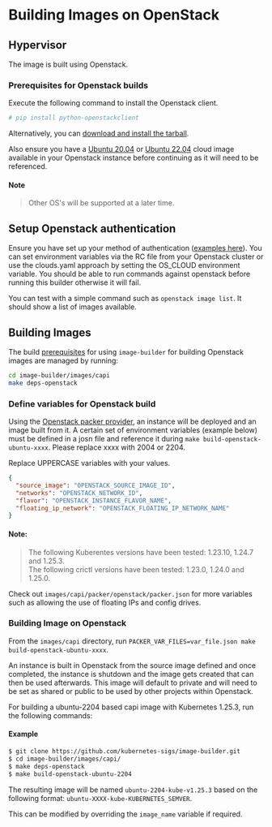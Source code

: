 # Building Images on OpenStack

## Hypervisor

The image is built using Openstack.

### Prerequisites for Openstack builds

Execute the following command to install the Openstack client.
```bash
# pip install python-openstackclient
```
Alternatively, you can [download and install the tarball](https://docs.openstack.org/python-openstackclient/latest/#getting-started).


Also ensure you have a [Ubuntu 20.04](https://cloud-images.ubuntu.com/focal/current/) or [Ubuntu 22.04](https://cloud-images.ubuntu.com/jammy/current/) cloud image available in your Openstack instance before continuing as it will need to be referenced.

#### Note
> Other OS's will be supported at a later time.

## Setup Openstack authentication
Ensure you have set up your method of authentication ([examples here](https://docs.openstack.org/python-openstackclient/zed/cli/authentication.html)).
You can set environment variables via the RC file from your Openstack cluster or use the clouds.yaml approach by setting the OS_CLOUD environment variable.
You should be able to run commands against openstack before running this builder otherwise it will fail.

You can test with a simple command such as `openstack image list`. It should show a list of images available.


## Building Images

The build [prerequisites](../capi.md#prerequisites) for using `image-builder` for
building Openstack images are managed by running:

```bash
cd image-builder/images/capi
make deps-openstack
```


### Define variables for Openstack build
Using the [Openstack packer provider](https://developer.hashicorp.com/packer/plugins/builders/openstack), an instance will be deployed and an image built from it.
A certain set of environment variables (example below) must be defined in a josn file  and reference it during `make build-openstack-ubuntu-xxxx`. Please replace xxxx with 2004 or 2204.

Replace UPPERCASE variables with your values.
```json
{
  "source_image": "OPENSTACK_SOURCE_IMAGE_ID",
  "networks": "OPENSTACK_NETWORK_ID",
  "flavor": "OPENSTACK_INSTANCE_FLAVOR_NAME",
  "floating_ip_network": "OPENSTACK_FLOATING_IP_NETWORK_NAME"
}
```

#### Note:
> The following Kuberentes versions have been tested: 1.23.10, 1.24.7 and 1.25.3. <br>
The following crictl versions have been tested: 1.23.0, 1.24.0 and 1.25.0.

Check out `images/capi/packer/openstack/packer.json` for more variables such as allowing the use of floating IPs and config drives.

### Building Image on Openstack

From the `images/capi` directory, run `PACKER_VAR_FILES=var_file.json make build-openstack-ubuntu-xxxx`.

An instance is built in Openstack from the source image defined and once completed, the instance is shutdown and the image gets created that can then be used afterwards.
This image will default to private and will need to be set as shared or public to be used by other projects within Openstack.

For building a ubuntu-2204 based capi image with Kubernetes 1.25.3, run the following commands:

#### Example
```bash
$ git clone https://github.com/kubernetes-sigs/image-builder.git
$ cd image-builder/images/capi/
$ make deps-openstack
$ make build-openstack-ubuntu-2204
```

The resulting image will be named `ubuntu-2204-kube-v1.25.3` based on the following format: `ubuntu-XXXX-kube-KUBERNETES_SEMVER`.

This can be modified by overriding the `image_name` variable if required.

